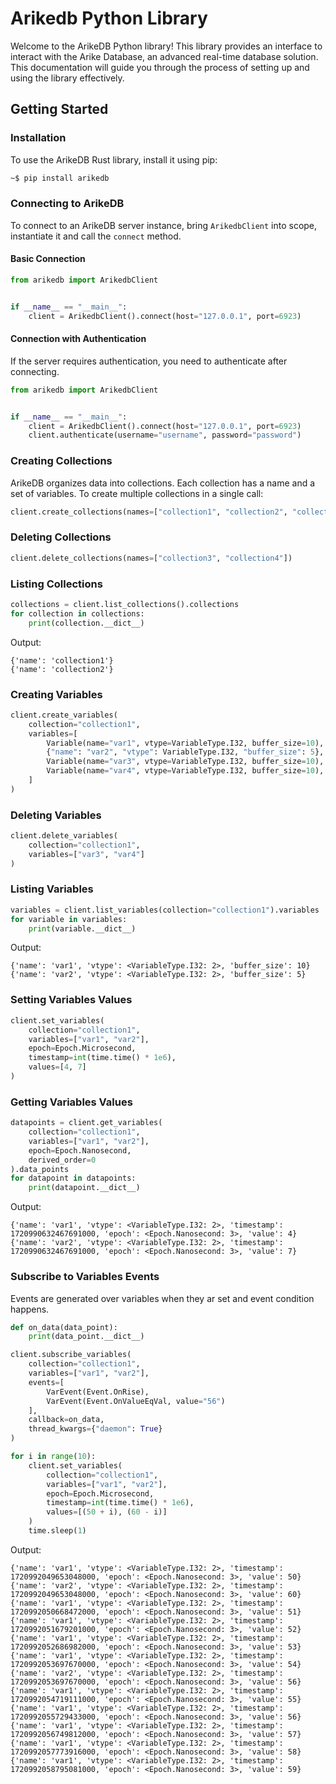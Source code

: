 # Arikedb Python Library

Welcome to the ArikeDB Python library! This library provides an interface to interact with the Arike Database, an advanced real-time database solution. This documentation will guide you through the process of setting up and using the library effectively.

## Getting Started

### Installation

To use the ArikeDB Rust library, install it using pip:

```bash
~$ pip install arikedb
```

### Connecting to ArikeDB

To connect to an ArikeDB server instance, bring `ArikedbClient` into scope, instantiate it and call the `connect` method.

#### Basic Connection

```python
from arikedb import ArikedbClient


if __name__ == "__main__":
    client = ArikedbClient().connect(host="127.0.0.1", port=6923)
```

#### Connection with Authentication

If the server requires authentication, you need to authenticate after connecting.

```python
from arikedb import ArikedbClient


if __name__ == "__main__":
    client = ArikedbClient().connect(host="127.0.0.1", port=6923)
    client.authenticate(username="username", password="password")
```

### Creating Collections

ArikeDB organizes data into collections. Each collection has a name and a set of variables. To create multiple collections in a single call:

```python
client.create_collections(names=["collection1", "collection2", "collection3", "collection4"])
```

### Deleting Collections

```python
client.delete_collections(names=["collection3", "collection4"])
```

### Listing Collections

```python
collections = client.list_collections().collections
for collection in collections:
    print(collection.__dict__)
```
Output:
```
{'name': 'collection1'}
{'name': 'collection2'}
```

### Creating Variables

```python
client.create_variables(
    collection="collection1",
    variables=[
        Variable(name="var1", vtype=VariableType.I32, buffer_size=10),
        {"name": "var2", "vtype": VariableType.I32, "buffer_size": 5},
        Variable(name="var3", vtype=VariableType.I32, buffer_size=10),
        Variable(name="var4", vtype=VariableType.I32, buffer_size=10),
    ]
)
```

### Deleting Variables

```python
client.delete_variables(
    collection="collection1",
    variables=["var3", "var4"]
)
```

### Listing Variables

```python
variables = client.list_variables(collection="collection1").variables
for variable in variables:
    print(variable.__dict__)
```
Output:
```
{'name': 'var1', 'vtype': <VariableType.I32: 2>, 'buffer_size': 10}
{'name': 'var2', 'vtype': <VariableType.I32: 2>, 'buffer_size': 5}
```

### Setting Variables Values

```python
client.set_variables(
    collection="collection1",
    variables=["var1", "var2"],
    epoch=Epoch.Microsecond,
    timestamp=int(time.time() * 1e6),
    values=[4, 7]
)
```

### Getting Variables Values

```python
datapoints = client.get_variables(
    collection="collection1",
    variables=["var1", "var2"],
    epoch=Epoch.Nanosecond,
    derived_order=0
).data_points
for datapoint in datapoints:
    print(datapoint.__dict__)
```
Output:
```
{'name': 'var1', 'vtype': <VariableType.I32: 2>, 'timestamp': 1720990632467691000, 'epoch': <Epoch.Nanosecond: 3>, 'value': 4}
{'name': 'var2', 'vtype': <VariableType.I32: 2>, 'timestamp': 1720990632467691000, 'epoch': <Epoch.Nanosecond: 3>, 'value': 7}
```

### Subscribe to Variables Events
Events are generated over variables when they ar set and event condition happens.

```python
def on_data(data_point):
    print(data_point.__dict__)

client.subscribe_variables(
    collection="collection1",
    variables=["var1", "var2"],
    events=[
        VarEvent(Event.OnRise),
        VarEvent(Event.OnValueEqVal, value="56")
    ],
    callback=on_data,
    thread_kwargs={"daemon": True}
)

for i in range(10):
    client.set_variables(
        collection="collection1",
        variables=["var1", "var2"],
        epoch=Epoch.Microsecond,
        timestamp=int(time.time() * 1e6),
        values=[(50 + i), (60 - i)]
    )
    time.sleep(1)
```
Output:
```
{'name': 'var1', 'vtype': <VariableType.I32: 2>, 'timestamp': 1720992049653048000, 'epoch': <Epoch.Nanosecond: 3>, 'value': 50}
{'name': 'var2', 'vtype': <VariableType.I32: 2>, 'timestamp': 1720992049653048000, 'epoch': <Epoch.Nanosecond: 3>, 'value': 60}
{'name': 'var1', 'vtype': <VariableType.I32: 2>, 'timestamp': 1720992050668472000, 'epoch': <Epoch.Nanosecond: 3>, 'value': 51}
{'name': 'var1', 'vtype': <VariableType.I32: 2>, 'timestamp': 1720992051679201000, 'epoch': <Epoch.Nanosecond: 3>, 'value': 52}
{'name': 'var1', 'vtype': <VariableType.I32: 2>, 'timestamp': 1720992052686982000, 'epoch': <Epoch.Nanosecond: 3>, 'value': 53}
{'name': 'var1', 'vtype': <VariableType.I32: 2>, 'timestamp': 1720992053697670000, 'epoch': <Epoch.Nanosecond: 3>, 'value': 54}
{'name': 'var2', 'vtype': <VariableType.I32: 2>, 'timestamp': 1720992053697670000, 'epoch': <Epoch.Nanosecond: 3>, 'value': 56}
{'name': 'var1', 'vtype': <VariableType.I32: 2>, 'timestamp': 1720992054719111000, 'epoch': <Epoch.Nanosecond: 3>, 'value': 55}
{'name': 'var1', 'vtype': <VariableType.I32: 2>, 'timestamp': 1720992055729433000, 'epoch': <Epoch.Nanosecond: 3>, 'value': 56}
{'name': 'var1', 'vtype': <VariableType.I32: 2>, 'timestamp': 1720992056749812000, 'epoch': <Epoch.Nanosecond: 3>, 'value': 57}
{'name': 'var1', 'vtype': <VariableType.I32: 2>, 'timestamp': 1720992057773916000, 'epoch': <Epoch.Nanosecond: 3>, 'value': 58}
{'name': 'var1', 'vtype': <VariableType.I32: 2>, 'timestamp': 1720992058795081000, 'epoch': <Epoch.Nanosecond: 3>, 'value': 59}
```